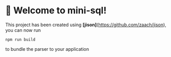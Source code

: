 # 🚀 Welcome to mini-sql!

This project has been created using **[jison]**(https://github.com/zaach/jison), you can now run

```
npm run build
```

to bundle the parser to your application
